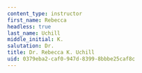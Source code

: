 ```yaml
---
content_type: instructor
first_name: Rebecca
headless: true
last_name: Uchill
middle_initial: K.
salutation: Dr.
title: Dr. Rebecca K. Uchill
uid: 0379eba2-caf0-947d-8399-8bbbe25caf8c
---
```

